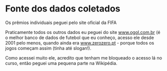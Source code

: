 # Fonte dos dados coletados

Os prêmios individuais peguei pelo site oficial da FIFA

Praticamente todos os outros dados eu peguei do site www.ogol.com.br (é o melhor banco de dados de futebol que eu conheço, acesso ele desde 2001 pelo menos, quando ainda era www.zerozero.pt - porque todos os jogos começam assim (tinha até slogan!).

Como acessei muito ele, acredito que tenham me bloqueado o acesso lá no curso, então peguei uma pequena parte na Wikipédia.
